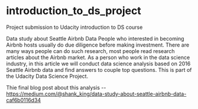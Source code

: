 # introduction_to_ds_project
Project submission to Udacity introduction to DS course

Data study about Seattle Airbnb Data
People who interested in becoming Airbnb hosts usually do due diligence before making investment. There are many ways people can do such research, most people read research articles about the Airbnb market. As a person who work in the data science industry, in this article we will conduct data science analysis based on 2016 Seattle Airbnb data and find answers to couple top questions. This is part of the Udacity Data Science Project.

Thie final blog post about this analysis -- https://medium.com/@shank_king/data-study-about-seattle-airbnb-data-caf6b0116d34

